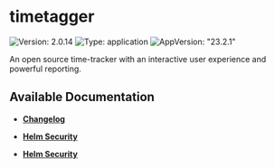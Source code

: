 # timetagger

![Version: 2.0.14](https://img.shields.io/badge/Version-2.0.14-informational?style=flat-square) ![Type: application](https://img.shields.io/badge/Type-application-informational?style=flat-square) ![AppVersion: "23.2.1"](https://img.shields.io/badge/AppVersion-"23.2.1"-informational?style=flat-square)

An open source time-tracker with an interactive user experience and powerful reporting.

## Available Documentation

- [**Changelog**](CHANGELOG)

- [**Helm Security**](container-security)

- [**Helm Security**](helm-security)

